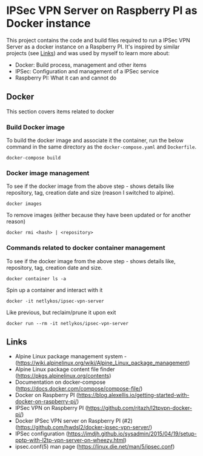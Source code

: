 # IPSec VPN Server on Raspberry PI as Docker instance

This project contains the code and build files required to run a IPSec VPN Server as a docker instance on a Raspberry PI. It's inspired by similar projects (see [Links](#Links)) and was used by myself to learn more about:
- Docker: Build process, management and other items
- IPSec: Configuration and management of a IPSec service
- Raspberry PI: What it can and cannot do

## Docker
This section covers items related to docker

### Build Docker image
To build the docker image and associate it the container, run the below command in the same directory as the ``docker-compose.yaml`` and ``Dockerfile``.

```
docker-compose build
```

### Docker image management
To see if the docker image from the above step - shows details like repository, tag, creation date and size (reason I switched to alpine).
```
docker images
```

To remove images (either because they have been updated or for another reason)
```
docker rmi <hash> | <repository>
```

### Commands related to docker container management
To see if the docker image from the above step - shows details like, repository, tag, creation date and size.
```
docker container ls -a
```

Spin up a container and interact with it
```
docker -it netlykos/ipsec-vpn-server
```

Like previous, but reclaim/prune it upon exit
```
docker run --rm -it netlykos/ipsec-vpn-server
```

## Links
- Alpine Linux package management system - (https://wiki.alpinelinux.org/wiki/Alpine_Linux_package_management)
- Alpine Linux package content file finder (https://pkgs.alpinelinux.org/contents)
- Documentation on docker-compose (https://docs.docker.com/compose/compose-file/)
- Docker on Raspberry PI (https://blog.alexellis.io/getting-started-with-docker-on-raspberry-pi/)
- IPSec VPN on Raspberry PI (https://github.com/ritazh/l2tpvpn-docker-pi/)
- Docker IPSec VPN server on Raspberry PI (#2) (https://github.com/hwdsl2/docker-ipsec-vpn-server/)
- IPSec configuration (https://imdjh.github.io/sysadmin/2015/04/19/setup-pptp-with-l2tp-vpn-server-on-wheezy.html)
- ipsec.conf(5) man page (https://linux.die.net/man/5/ipsec.conf)
